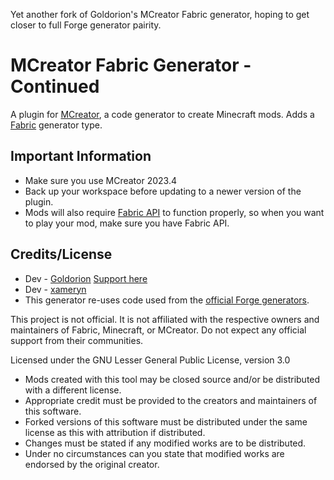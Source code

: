 Yet another fork of Goldorion's MCreator Fabric generator, hoping to get closer to full Forge generator pairity.

# MCreator Fabric Generator - Continued

A plugin for [MCreator](https://mcreator.net/), a code generator to create Minecraft mods. Adds a [Fabric](https://fabricmc.net/) generator type.

## Important Information
- Make sure you use MCreator 2023.4
- Back up your workspace before updating to a newer version of the plugin.
- Mods will also require [Fabric API](https://www.curseforge.com/minecraft/mc-mods/fabric-api) to function properly, so when you want to play your mod, make sure you have Fabric API.

## Credits/License
- Dev - [Goldorion](https://github.com/Goldorion) [Support here](https://ko-fi.com/goldorion)
- Dev - [xameryn](https://github.com/xameryn)
- This generator re-uses code used from the [official Forge generators](https://github.com/MCreator/MCreator).

This project is not official. It is not affiliated with the respective owners and maintainers of Fabric, Minecraft, or MCreator. Do not expect any official support from their communities.

Licensed under the GNU Lesser General Public License, version 3.0  
- Mods created with this tool may be closed source and/or be distributed with a different license.
- Appropriate credit must be provided to the creators and maintainers of this software.
- Forked versions of this software must be distributed under the same license as this with attribution if distributed.
- Changes must be stated if any modified works are to be distributed.
- Under no circumstances can you state that modified works are endorsed by the original creator.
